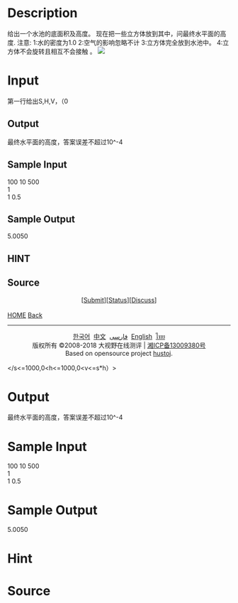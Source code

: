 
# Description

<div class="content">给出一个水池的底面积及高度。
现在把一些立方体放到其中，问最终水平面的高度.
注意:
1:水的密度为1.0
2:空气的影响忽略不计
3:立方体完全放到水池中。
4:立方体不会旋转且相互不会接触 。
<img border="0" src="source/bzoj/1371/img/aHR0cHM6Ly9seWRzeS5jb20vSnVkZ2VPbmxpbmUvaW1hZ2VzLzEzNzQuanBn.jpg"/>
</div>

# Input

<div class="content">第一行给出S,H,V，（0<s<=1000,0<h<=1000,0<v<=s*h） 分别代表水池的底面积及高度，以及最初其中有多少水。="" 第二行给出数字n,代表放多少个立方体以水池中。="" 下面有="" n="" 行(0<n<="1000)，每行两个数字L,D(0&lt;L&lt;=1000,0&lt;D&lt;=10).代表立方体的长度及密度" 。<="" div=""><h2>Output</h2><div class="content">最终水平面的高度，答案误差不超过10^-4</div><h2>Sample Input</h2>
			<div class="content"><span class="sampledata">100 10 500<br/>
1<br/>
1 0.5</span></div><h2>Sample Output</h2>
			<div class="content"><span class="sampledata">5.0050</span></div><h2>HINT</h2>
			<div class="content"><p></p></div><h2>Source</h2>
			<div class="content"><p><a href="problemset.php?search="></a></p></div><center>[<a href="submitpage.php?id=1371">Submit</a>][<a href="problemstatus.php?id=1371">Status</a>][<a href="bbs.php?id=1371">Discuss</a>]</center>﻿<br/>
<a href="./"><span class="red">HOME</span></a>
<a href="javascript:history.go(-1)"><span class="red">Back</span></a>

<hr/>
<center>
	<div class="footer">
			<a href="setlang.php?lang=ko">한국어</a> 
		<a href="setlang.php?lang=cn">中文</a> 
		<a href="setlang.php?lang=fa">فارسی</a> 
		<a href="setlang.php?lang=en">English</a> 
		<a href="setlang.php?lang=th">ไทย</a>
	<br/><div>版权所有 ©2008-2018 大视野在线测评 | <a href="http://www.miitbeian.gov.cn">湘ICP备13009380号</a></div>
		<div>Based on opensource project <a href="http://hustoj.googlecode.com">hustoj</a>.</div>
	</div>
</center>


</s<=1000,0<h<=1000,0<v<=s*h）></div>

# Output

<div class="content">最终水平面的高度，答案误差不超过10^-4</div>

# Sample Input

<div class="content"><span class="sampledata">100 10 500<br/>
1<br/>
1 0.5</span></div>

# Sample Output

<div class="content"><span class="sampledata">5.0050</span></div>

# Hint

<div class="content"><p></p></div>

# Source

<div class="content"><p><a href="problemset.php?search="></a></p></div>


